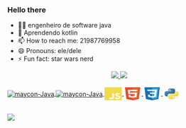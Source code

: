 ### Hello there



- 👨‍💻 engenheiro de software java
- 🌱 Aprendendo kotlin
- 📫 How to reach me: 21987769958
- 😄 Pronouns: ele/dele
- ⚡ Fun fact: star wars nerd

<div align="center">
  <a href="https://github.com/maycon-brendo">
  <img height="180em" src="https://github-readme-stats.vercel.app/api?username=maycon-brendo&show_icons=true&theme=dracula&include_all_commits=true&count_private=true"/>
  <img height="180em" src="https://github-readme-stats.vercel.app/api/top-langs/?username=maycon-brendo&layout=compact&langs_count=7&theme=dracula"/>
</div>

<div style="display: inline_block"><br>

  <img align="center" alt="maycon-Java" height="80" width="80" src="https://cdn.jsdelivr.net/gh/devicons/devicon/icons/java/java-original-wordmark.svg">
  <img align="center" alt="maycon-Java" height="80" width="80" src="https://cdn.jsdelivr.net/gh/devicons/devicon/icons/kotlin/kotlin-original-wordmark.svg"> 
  <img align="center" alt="maycon-Js" height="30" width="40" src="https://raw.githubusercontent.com/devicons/devicon/master/icons/javascript/javascript-plain.svg">
  <img align="center" alt="maycon-HTML" height="30" width="40" src="https://raw.githubusercontent.com/devicons/devicon/master/icons/html5/html5-original.svg">
  <img align="center" alt="maycon-CSS" height="30" width="40" src="https://raw.githubusercontent.com/devicons/devicon/master/icons/css3/css3-original.svg">
  <img align="center" alt="maycon-Python" height="30" width="40" src="https://raw.githubusercontent.com/devicons/devicon/master/icons/python/python-original.svg">
</div>

##

<div> 
  <a href="https://www.linkedin.com/in/maycon-brendo-santos-rocha-75b341115" target="_blank"><img src="https://img.shields.io/badge/-LinkedIn-%230077B5?style=for-the-badge&logo=linkedin&logoColor=white" target="_blank"></a> 
 
</div>
